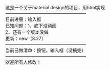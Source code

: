 这是一个关于material design的项目，用html实现<br>
——————————————————<br>
目前进展：输入框<br>
已知问题：1、底下没动画<br>
2、还有一个版本没做<br>
更新：new（8.27）<br>
——————————————————<br>
当前已做清单：按钮，输入框（没搞完）<br>
——————————————————<br>
欢迎所有人修改！<br>
